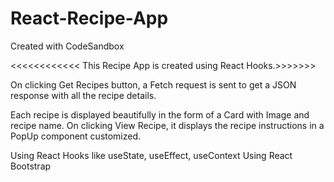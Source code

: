 # React-Recipe-App
Created with CodeSandbox

<<<<<<<<<<<< This Recipe App is created using React Hooks.>>>>>>>

On clicking Get Recipes button, a Fetch request is sent to get a JSON response 
with all the recipe details.

Each recipe is displayed beautifully in the form of a Card with Image and recipe name.
On clicking View Recipe, it displays the recipe instructions in a PopUp component customized.

Using React Hooks like useState, useEffect, useContext
Using React Bootstrap
